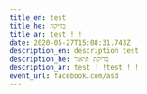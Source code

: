 ```yaml
---
title_en: test
title_he: בדיקה
title_ar: test ! !
date: 2020-05-27T15:08:31.743Z
description_en: description test
description_he: בדיקת תיאור
description_ar: test ! !test ! !
event_url: facebook.com/asd
---
```


